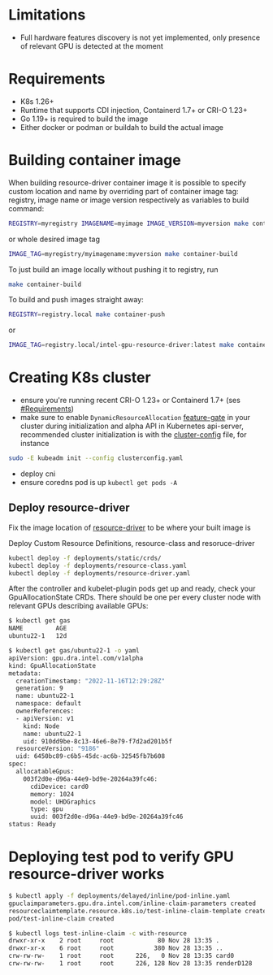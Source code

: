# Limitations
- Full hardware features discovery is not yet implemented, only presence of relevant GPU is detected at the moment

# Requirements
- K8s 1.26+
- Runtime that supports CDI injection, Containerd 1.7+ or CRI-O 1.23+
- Go 1.19+ is required to build the image
- Either docker or podman or buildah to build the actual image

# Building container image
When building resource-driver container image it is possible to specify custom location and name by
overriding part of container image tag:
registry, image name or image version respectively as variables to build command:
```bash
REGISTRY=myregistry IMAGENAME=myimage IMAGE_VERSION=myversion make container-build
```
or whole desired image tag
```bash
IMAGE_TAG=myregistry/myimagename:myversion make container-build
```

To just build an image locally without pushing it to registry, run
```bash
make container-build
```

To build and push images straight away:
```bash
REGISTRY=registry.local make container-push
```
or
```bash
IMAGE_TAG=registry.local/intel-gpu-resource-driver:latest make container-push
```

# Creating K8s cluster

- ensure you're running recent CRI-O 1.23+ or Containerd 1.7+ (ses [#Requirements](#requirements))
- make sure to enable `DynamicResourceAllocation`
[feature-gate](https://kubernetes.io/docs/reference/command-line-tools-reference/feature-gates/) in your cluster during initialization and alpha API in Kubernetes api-server, recommended cluster initialization is with the [cluster-config](hack/clusterconfig.yaml) file, for instance
```bash
sudo -E kubeadm init --config clusterconfig.yaml
```
- deploy cni
- ensure coredns pod is up `kubectl get pods -A`

## Deploy resource-driver

Fix the image location of [resource-driver](deployments/resource-driver.yaml) to be where your built image is

Deploy Custom Resource Definitions, resource-class and resoruce-driver
```bash
kubectl deploy -f deployments/static/crds/
kubectl deploy -f deployments/resource-class.yaml
kubectl deploy -f deployments/resource-driver.yaml
```

After the controller and kubelet-plugin pods get up and ready, check your GpuAllocationState CRDs.
There should be one per every cluster node with relevant GPUs describing available GPUs:
```bash
$ kubectl get gas
NAME         AGE
ubuntu22-1   12d

$ kubectl get gas/ubuntu22-1 -o yaml
apiVersion: gpu.dra.intel.com/v1alpha
kind: GpuAllocationState
metadata:
  creationTimestamp: "2022-11-16T12:29:28Z"
  generation: 9
  name: ubuntu22-1
  namespace: default
  ownerReferences:
  - apiVersion: v1
    kind: Node
    name: ubuntu22-1
    uid: 910dd9be-8c13-46e6-8e79-f7d2ad201b5f
  resourceVersion: "9186"
  uid: 6450bc89-c6b5-45dc-ac6b-32545fb7b608
spec:
  allocatableGpus:
    003f2d0e-d96a-44e9-bd9e-20264a39fc46:
      cdiDevice: card0
      memory: 1024
      model: UHDGraphics
      type: gpu
      uuid: 003f2d0e-d96a-44e9-bd9e-20264a39fc46
status: Ready
```

# Deploying test pod to verify GPU resource-driver works
```bash
$ kubectl apply -f deployments/delayed/inline/pod-inline.yaml 
gpuclaimparameters.gpu.dra.intel.com/inline-claim-parameters created
resourceclaimtemplate.resource.k8s.io/test-inline-claim-template created
pod/test-inline-claim created

$ kubectl logs test-inline-claim -c with-resource
drwxr-xr-x    2 root     root            80 Nov 28 13:35 .
drwxr-xr-x    6 root     root           380 Nov 28 13:35 ..
crw-rw-rw-    1 root     root      226,   0 Nov 28 13:35 card0
crw-rw-rw-    1 root     root      226, 128 Nov 28 13:35 renderD128
```
